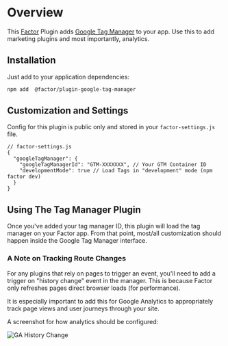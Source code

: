 # Overview

This [Factor](https://factor.dev) Plugin adds [Google Tag Manager](https://tagmanager.google.com) to your app. Use this to add marketing plugins and most importantly, analytics.

## Installation

Just add to your application dependencies:

```bash
npm add  @factor/plugin-google-tag-manager
```

## Customization and Settings

Config for this plugin is public only and stored in your `factor-settings.js` file.

```jsonc
// factor-settings.js
{
  "googleTagManager": {
    "googleTagManagerId": "GTM-XXXXXXX", // Your GTM Container ID
    "developmentMode": true // Load Tags in "development" mode (npm factor dev)
  }
}
```

## Using The Tag Manager Plugin

Once you've added your tag manager ID, this plugin will load the tag manager on your Factor app. From that point, most/all customization should happen inside the Google Tag Manager interface.

### A Note on Tracking Route Changes

For any plugins that rely on pages to trigger an event, you'll need to add a trigger on "history change" event in the manager. This is because Factor only refreshes pages direct browser loads (for performance).

It is especially important to add this for Google Analytics to appropriately track page views and user journeys through your site.

A screenshot for how analytics should be configured:

![GA History Change](https://i.imgur.com/OzkNgrQ.png)
